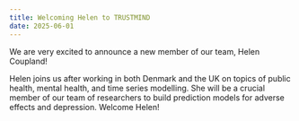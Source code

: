 ```yaml
---
title: Welcoming Helen to TRUSTMIND
date: 2025-06-01
---
```


We are very excited to announce a new member of our team, Helen Coupland!

<!--more-->
Helen joins us after working in both Denmark and the UK on topics of public health, mental health, and time series modelling. She will be a crucial member of our team of researchers to build prediction models for adverse effects and depression. Welcome Helen!
